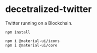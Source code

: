 # decetralized-twitter
Twitter running on a Blockchain.

```
npm install
```

````
npm i @material-ui/icons
npm i @material-ui/core
````
